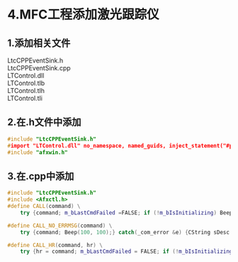 # 4.MFC工程添加激光跟踪仪

## 1.添加相关文件

LtcCPPEventSink.h  
LtcCPPEventSink.cpp  
LTControl.dll  
LTControl.tlb  
LTControl.tlh  
LTControl.tli  

## 2.在.h文件中添加

```c++
#include "LtcCPPEventSink.h"
#import "LTControl.dll" no_namespace, named_guids, inject_statement("#pragma pack(4)")
#include "afxwin.h"

```

## 3.在.cpp中添加

```c++
#include "LtcCPPEventSink.h"
#include <Afxctl.h>
#define CALL(command) \
    try {command; m_bLastCmdFailed =FALSE; if (!m_bIsInitializing) Beep(100, 100);} catch(_com_error &e) {Beep(4000, 100); m_bLastCmdFailed = TRUE; AfxMessageBox((LPCTSTR)e.Description());}

#define CALL_NO_ERRMSG(command) \
    try {command; Beep(100, 100);} catch(_com_error &e) {CString sDesc = (LPCTSTR)e.Description(); TRACE(sDesc);} // do nothing except trace out description

#define CALL_HR(command, hr) \
    try {hr = command; m_bLastCmdFailed = FALSE; if (!m_bIsInitializing) Beep(100, 100);} catch(_com_error &e) {Beep(4000, 100); m_bLastCmdFailed = TRUE; AfxMessageBox((LPCTSTR)e.Description());}
```
